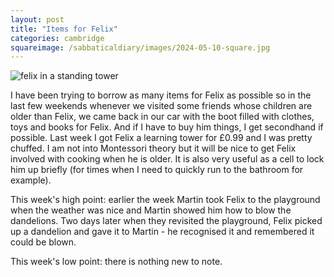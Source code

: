 ```yaml
---
layout: post
title: "Items for Felix"
categories: cambridge
squareimage: /sabbaticaldiary/images/2024-05-10-square.jpg
---
```

<img src="/sabbaticaldiary/images/2024-05-10.jpg" alt="felix in a standing tower" class="center">

I have been trying to borrow as many items for Felix as possible so in the last few weekends whenever we visited some friends whose children are older than Felix, we came back in our car with the boot filled with clothes, toys and books for Felix. And if I have to buy him things, I get secondhand if possible. Last week I got Felix a learning tower for £0.99 and I was pretty chuffed. I am not into Montessori theory but it will be nice to get Felix involved with cooking when he is older. It is also very useful as a cell to lock him up briefly (for times when I need to quickly run to the bathroom for example).

This week's high point: earlier the week Martin took Felix to the playground when the weather was nice and Martin showed him how to blow the dandelions. Two days later when they revisited the playground, Felix picked up a dandelion and gave it to Martin - he recognised it and remembered it could be blown.

This week's low point: there is nothing new to note.